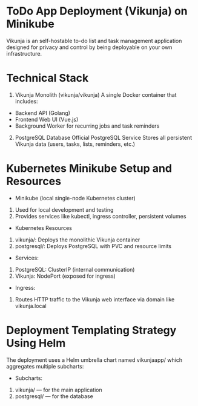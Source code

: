# ToDo App Deployment (Vikunja) on Minikube

Vikunja is an self-hostable to-do list and task management application designed for privacy and control by being deployable on your own infrastructure.

# Technical Stack

1. Vikunja Monolith (vikunja/vikunja)
A single Docker container that includes:
* Backend API (Golang)
* Frontend Web UI (Vue.js)
* Background Worker for recurring jobs and task reminders

2. PostgreSQL Database
Official PostgreSQL Service
Stores all persistent Vikunja data (users, tasks, lists, reminders, etc.)

 # Kubernetes Minikube Setup and Resources
 
* Minikube (local single-node Kubernetes cluster)
1. Used for local development and testing
2. Provides services like kubectl, ingress controller, persistent volumes

* Kubernetes Resources
1. vikunja/: Deploys the monolithic Vikunja container
2. postgresql/: Deploys PostgreSQL with PVC and resource limits

* Services:
1. PostgreSQL: ClusterIP (internal communication)
2. Vikunja: NodePort (exposed for ingress)

* Ingress:
1. Routes HTTP traffic to the Vikunja web interface via domain like vikunja.local

# Deployment Templating Strategy Using Helm
The deployment uses a Helm umbrella chart named vikunjaapp/ which aggregates multiple subcharts:
* Subcharts:
 1. vikunja/ — for the main application
 2. postgresql/ — for the database
